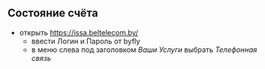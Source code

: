 ## Состояние счёта

* открыть https://issa.beltelecom.by/
  * ввести Логин и Пароль от byfly
  * в меню слева под заголовком _Ваши Услуги_ выбрать _Телефонная связь_
